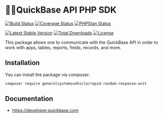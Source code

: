 # 🏃‍♀️QuickBase API PHP SDK

[![Build Status](https://github.com/generalsystemsvehicle/rapid-random-response-unit/workflows/build/badge.svg)](https://github.com/generalsystemsvehicle/rapid-random-response-unit/actions?query=workflow%3Abuild)
[![Coverage Status](https://github.com/generalsystemsvehicle/rapid-random-response-unit/workflows/coverage/badge.svg)](https://github.com/generalsystemsvehicle/rapid-random-response-unit/actions?query=workflow%3Acoverage)
[![PHPStan Status](https://github.com/generalsystemsvehicle/rapid-random-response-unit/workflows/phpstan/badge.svg)](https://github.com/generalsystemsvehicle/rapid-random-response-unit/actions?query=workflow%3Aphpstan)

[![Latest Stable Version](https://poser.pugx.org/generalsystemsvehicle/rapid-random-response-unit/v/stable.svg)](https://packagist.org/packages/generalsystemsvehicle/rapid-random-response-unit)
[![Total Downloads](https://poser.pugx.org/generalsystemsvehicle/rapid-random-response-unit/d/total.svg)](https://packagist.org/packages/generalsystemsvehicle/rapid-random-response-unit)
[![License](https://poser.pugx.org/generalsystemsvehicle/rapid-random-response-unit/license.svg)](https://packagist.org/packages/generalsystemsvehicle/rapid-random-response-unit)

This package allows one to communicate with the QuickBase API in order to work with apps, tables, reports, fields, records, and more.

## Installation

You can install the package via composer:

```bash
composer require generalsystemsvehicle/rapid-random-response-unit
```

## Documentation

* https://developer.quickbase.com
